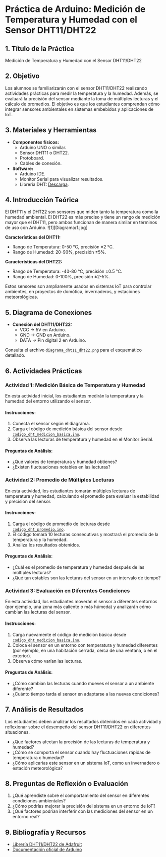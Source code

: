 # Práctica de Arduino: Medición de Temperatura y Humedad con el Sensor DHT11/DHT22

## 1. Título de la Práctica
Medición de Temperatura y Humedad con el Sensor DHT11/DHT22

## 2. Objetivo
Los alumnos se familiarizarán con el sensor DHT11/DHT22 realizando actividades prácticas para medir la temperatura y la humedad. Además, se evaluará la precisión del sensor mediante la toma de múltiples lecturas y el cálculo de promedios. El objetivo es que los estudiantes comprendan cómo integrar sensores ambientales en sistemas embebidos y aplicaciones de IoT.

## 3. Materiales y Herramientas
- **Componentes físicos:**
  - Arduino UNO o similar.
  - Sensor DHT11 o DHT22.
  - Protoboard.
  - Cables de conexión.
- **Software:**
  - Arduino IDE.
  - Monitor Serial para visualizar resultados.
  - Librería DHT: [Descarga](https://github.com/adafruit/DHT-sensor-library).

## 4. Introducción Teórica
El DHT11 y el DHT22 son sensores que miden tanto la temperatura como la humedad ambiental. El DHT22 es más preciso y tiene un rango de medición mayor que el DHT11, pero ambos funcionan de manera similar en términos de uso con Arduino.
![1][Diagrama/1.jpg]

**Características del DHT11:**
- Rango de Temperatura: 0-50 °C, precisión ±2 °C.
- Rango de Humedad: 20-90%, precisión ±5%.

**Características del DHT22:**
- Rango de Temperatura: -40-80 °C, precisión ±0.5 °C.
- Rango de Humedad: 0-100%, precisión ±2-5%.

Estos sensores son ampliamente usados en sistemas IoT para controlar ambientes, en proyectos de domótica, invernaderos, y estaciones meteorológicas.

## 5. Diagrama de Conexiones
- **Conexión del DHT11/DHT22:**
  - VCC → 5V en Arduino.
  - GND → GND en Arduino.
  - DATA → Pin digital 2 en Arduino.

Consulta el archivo [`diagrama_dht11_dht22.png`](Diagrama/diagrama_dht11_dht22.png) para el esquemático detallado.

## 6. Actividades Prácticas

### Actividad 1: Medición Básica de Temperatura y Humedad
En esta actividad inicial, los estudiantes medirán la temperatura y la humedad del entorno utilizando el sensor.

#### Instrucciones:
1. Conecta el sensor según el diagrama.
2. Carga el código de medición básica del sensor desde [`codigo_dht_medicion_basica.ino`](Codigo/codigo_dht_medicion_basica.ino).
3. Observa las lecturas de temperatura y humedad en el Monitor Serial.

#### Preguntas de Análisis:
- ¿Qué valores de temperatura y humedad obtienes?
- ¿Existen fluctuaciones notables en las lecturas?

### Actividad 2: Promedio de Múltiples Lecturas
En esta actividad, los estudiantes tomarán múltiples lecturas de temperatura y humedad, calculando el promedio para evaluar la estabilidad y precisión del sensor.

#### Instrucciones:
1. Carga el código de promedio de lecturas desde [`codigo_dht_promedio.ino`](Codigo/codigo_dht_promedio.ino).
2. El código tomará 10 lecturas consecutivas y mostrará el promedio de la temperatura y la humedad.
3. Analiza los resultados obtenidos.

#### Preguntas de Análisis:
- ¿Cuál es el promedio de temperatura y humedad después de las múltiples lecturas?
- ¿Qué tan estables son las lecturas del sensor en un intervalo de tiempo?

### Actividad 3: Evaluación en Diferentes Condiciones
En esta actividad, los estudiantes moverán el sensor a diferentes entornos (por ejemplo, una zona más caliente o más húmeda) y analizarán cómo cambian las lecturas del sensor.

#### Instrucciones:
1. Carga nuevamente el código de medición básica desde [`codigo_dht_medicion_basica.ino`](Codigo/codigo_dht_medicion_basica.ino).
2. Coloca el sensor en un entorno con temperatura y humedad diferentes (por ejemplo, en una habitación cerrada, cerca de una ventana, o en el exterior).
3. Observa cómo varían las lecturas.

#### Preguntas de Análisis:
- ¿Cómo cambian las lecturas cuando mueves el sensor a un ambiente diferente?
- ¿Cuánto tiempo tarda el sensor en adaptarse a las nuevas condiciones?

## 7. Análisis de Resultados
Los estudiantes deben analizar los resultados obtenidos en cada actividad y reflexionar sobre el desempeño del sensor DHT11/DHT22 en diferentes situaciones.

- ¿Qué factores afectan la precisión de las lecturas de temperatura y humedad?
- ¿Cómo se comporta el sensor cuando hay fluctuaciones rápidas de temperatura o humedad?
- ¿Cómo aplicarías este sensor en un sistema IoT, como un invernadero o estación meteorológica?

## 8. Preguntas de Reflexión o Evaluación
1. ¿Qué aprendiste sobre el comportamiento del sensor en diferentes condiciones ambientales?
2. ¿Cómo podrías mejorar la precisión del sistema en un entorno de IoT?
3. ¿Qué factores podrían interferir con las mediciones del sensor en un entorno real?

## 9. Bibliografía y Recursos
- [Librería DHT11/DHT22 de Adafruit](https://github.com/adafruit/DHT-sensor-library)
- [Documentación oficial de Arduino](https://www.arduino.cc/reference/en/)
